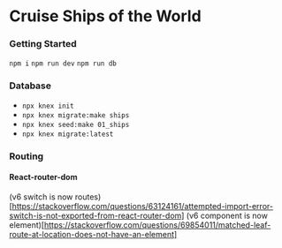 # Cruise Ships of the World

### Getting Started
``` npm i ```
``` npm run dev ```
``` npm run db ```

### Database
- ``` npx knex init ``` 
- ``` npx knex migrate:make ships ``` 
- ``` npx knex seed:make 01_ships ```
- ``` npx knex migrate:latest ```

### Routing
#### React-router-dom
(v6 switch is now routes)[https://stackoverflow.com/questions/63124161/attempted-import-error-switch-is-not-exported-from-react-router-dom]
(v6 component is now element)[https://stackoverflow.com/questions/69854011/matched-leaf-route-at-location-does-not-have-an-element]
